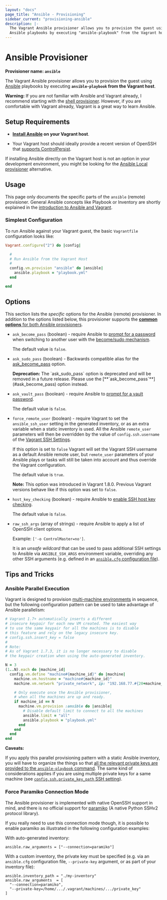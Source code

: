 ```yaml
---
layout: "docs"
page_title: "Ansible - Provisioning"
sidebar_current: "provisioning-ansible"
description: |-
  The Vagrant Ansible provisioner allows you to provision the guest using
  Ansible playbooks by executing "ansible-playbook" from the Vagrant host.
---
```


# Ansible Provisioner

**Provisioner name: `ansible`**

The Vagrant Ansible provisioner allows you to provision the guest using [Ansible](http://ansible.com) playbooks by executing **`ansible-playbook` from the Vagrant host**.

<div class="alert alert-warning">
  <strong>Warning:</strong> If you are not familiar with Ansible and Vagrant already,
  I recommend starting with the <a href="/docs/provisioning/shell.html">shell
  provisioner</a>. However, if you are comfortable with Vagrant already, Vagrant
  is a great way to learn Ansible.
</div>

## Setup Requirements

  - **[Install Ansible](https://docs.ansible.com/intro_installation.html#installing-the-control-machine) on your Vagrant host**.

  - Your Vagrant host should ideally provide a recent version of OpenSSH that [supports ControlPersist](https://docs.ansible.com/faq.html#how-do-i-get-ansible-to-reuse-connections-enable-kerberized-ssh-or-have-ansible-pay-attention-to-my-local-ssh-config-file).

If installing Ansible directly on the Vagrant host is not an option in your development environment, you might be looking for the <a href="/docs/provisioning/ansible_local.html">Ansible Local provisioner</a> alternative.

## Usage

This page only documents the specific parts of the `ansible` (remote) provisioner. General Ansible concepts like Playbook or Inventory are shortly explained in the [introduction to Ansible and Vagrant](/docs/provisioning/ansible_intro.html).

### Simplest Configuration

To run Ansible against your Vagrant guest, the basic `Vagrantfile` configuration looks like:

```ruby
Vagrant.configure("2") do |config|

  #
  # Run Ansible from the Vagrant Host
  #
  config.vm.provision "ansible" do |ansible|
    ansible.playbook = "playbook.yml"
  end

end
```

##  Options

This section lists the _specific_ options for the Ansible (remote) provisioner. In addition to the options listed below, this provisioner supports the [**common options** for both Ansible provisioners](/docs/provisioning/ansible_common.html).

- `ask_become_pass` (boolean) - require Ansible to [prompt for a password](https://docs.ansible.com/intro_getting_started.html#remote-connection-information) when switching to another user with the [become/sudo mechanism](http://docs.ansible.com/ansible/become.html).

    The default value is `false`.

- `ask_sudo_pass` (boolean) - Backwards compatible alias for the [ask_become_pass](#ask_become_pass) option.

    <div class="alert alert-warning">
      <strong>Deprecation:</strong>
      The `ask_sudo_pass` option is deprecated and will be removed in a future release. Please use the [**`ask_become_pass`**](#ask_become_pass) option instead.
    </div>

- `ask_vault_pass` (boolean) - require Ansible to [prompt for a vault password](https://docs.ansible.com/playbooks_vault.html#vault).

    The default value is `false`.

- `force_remote_user` (boolean) - require Vagrant to set the `ansible_ssh_user` setting in the generated inventory, or as an extra variable when a static inventory is used. All the Ansible `remote_user` parameters will then be overridden by the value of `config.ssh.username` of the [Vagrant SSH Settings](/docs/vagrantfile/ssh_settings.html).

    If this option is set to `false` Vagrant will set the Vagrant SSH username as a default Ansible remote user, but `remote_user` parameters of your Ansible plays or tasks will still be taken into account and thus override the Vagrant configuration.

    The default value is `true`.

    **Note:** This option was introduced in Vagrant 1.8.0. Previous Vagrant versions behave like if this option was set to `false`.

- `host_key_checking` (boolean) - require Ansible to [enable SSH host key checking](https://docs.ansible.com/intro_getting_started.html#host-key-checking).

    The default value is `false`.

- `raw_ssh_args` (array of strings) - require Ansible to apply a list of OpenSSH client options.

    Example: `['-o ControlMaster=no']`.

    It is an *unsafe wildcard* that can be used to pass additional SSH settings to Ansible via `ANSIBLE_SSH_ARGS` environment variable, overriding any other SSH arguments (e.g. defined in an [`ansible.cfg` configuration file](https://docs.ansible.com/intro_configuration.html#ssh-args)).

## Tips and Tricks

### Ansible Parallel Execution

Vagrant is designed to provision [multi-machine environments](/docs/multi-machine) in sequence, but the following configuration pattern can be used to take advantage of Ansible parallelism:

```ruby
# Vagrant 1.7+ automatically inserts a different
# insecure keypair for each new VM created. The easiest way
# to use the same keypair for all the machines is to disable
# this feature and rely on the legacy insecure key.
# config.ssh.insert_key = false
#
# Note:
# As of Vagrant 1.7.3, it is no longer necessary to disable
# the keypair creation when using the auto-generated inventory.

N = 3
(1..N).each do |machine_id|
  config.vm.define "machine#{machine_id}" do |machine|
    machine.vm.hostname = "machine#{machine_id}"
    machine.vm.network "private_network", ip: "192.168.77.#{20+machine_id}"

    # Only execute once the Ansible provisioner,
    # when all the machines are up and ready.
    if machine_id == N
      machine.vm.provision :ansible do |ansible|
        # Disable default limit to connect to all the machines
        ansible.limit = "all"
        ansible.playbook = "playbook.yml"
      end
    end
  end
end
```

**Caveats:**

If you apply this parallel provisioning pattern with a static Ansible inventory, you will have to organize the things so that [all the relevant private keys are provided to the `ansible-playbook` command](https://github.com/mitchellh/vagrant/pull/5765#issuecomment-120247738). The same kind of considerations applies if you are using multiple private keys for a same machine (see [`config.ssh.private_key_path` SSH setting](/docs/vagrantfile/ssh_settings.html)).

### Force Paramiko Connection Mode

The Ansible provisioner is implemented with native OpenSSH support in mind, and there is no official support for [paramiko](https://github.com/paramiko/paramiko/) (A native Python SSHv2 protocol library).

If you really need to use this connection mode though, it is possible to enable paramiko as illustrated in the following configuration examples:

With auto-generated inventory:

```
ansible.raw_arguments = ["--connection=paramiko"]
```

With a custom inventory, the private key must be specified (e.g. via an `ansible.cfg` configuration file, `--private-key` argument, or as part of your inventory file):

```
ansible.inventory_path = "./my-inventory"
ansible.raw_arguments  = [
  "--connection=paramiko",
  "--private-key=/home/.../.vagrant/machines/.../private_key"
]
```
